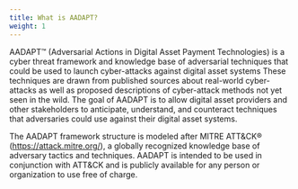 ```yaml
---
title: What is AADAPT?
weight: 1
---
```


AADAPT™ (Adversarial Actions in Digital Asset Payment Technologies) is a cyber threat framework and knowledge base of adversarial techniques that could be used to launch cyber-attacks against digital asset systems These techniques are drawn from published sources about real-world cyber-attacks as well as proposed descriptions of cyber-attack methods not yet seen in the wild. The goal of AADAPT is to allow digital asset providers and other stakeholders to anticipate, understand, and counteract techniques that adversaries could use against their digital asset systems.

The AADAPT framework structure is modeled after MITRE ATT&CK® (<https://attack.mitre.org/>), a globally recognized knowledge base of adversary tactics and techniques. AADAPT is intended to be used in conjunction with ATT&CK and is publicly available for any person or organization to use free of charge. 